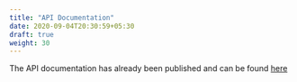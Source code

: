 ```yaml
---
title: "API Documentation"
date: 2020-09-04T20:30:59+05:30
draft: true
weight: 30
---
```


The API documentation has already been published and can be found [here](https://synbiohub.github.io/api-docs/#user-endpoints)
